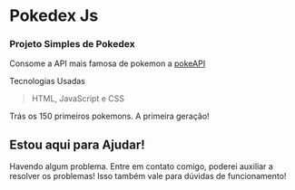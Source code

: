 # Pokedex Js

### Projeto Simples de Pokedex
Consome a API mais famosa de pokemon a [pokeAPI](https://pokeapi.co/)

Tecnologias Usadas
> HTML, JavaScript e CSS

Trás os 150 primeiros pokemons. A primeira geração!

## Estou aqui para Ajudar!
Havendo algum problema. Entre em contato comigo, poderei auxiliar a resolver os problemas!
Isso também vale para dúvidas de funcionamento!
